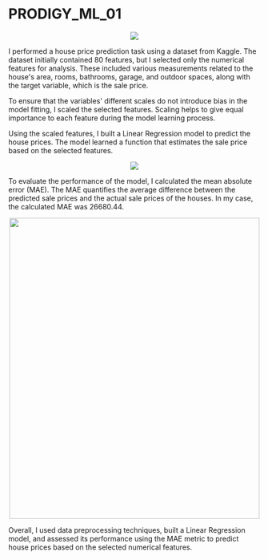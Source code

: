 # PRODIGY_ML_01
<p>
<p align="center">
  <img src="https://github.com/Stevenwaheed/PRODIGY_ML_01/assets/83607748/f77bafd1-76eb-49a3-a6f8-2c1d59aa344e">
</p>
  
I performed a house price prediction task using a dataset from Kaggle. 
The dataset initially contained 80 features, but I selected only the numerical features for analysis.
These included various measurements related to the house's area, rooms, bathrooms, garage, and outdoor spaces, along with the target variable, which is the sale price.

To ensure that the variables' different scales do not introduce bias in the model fitting, I scaled the selected features. 
Scaling helps to give equal importance to each feature during the model learning process.

Using the scaled features, I built a Linear Regression model to predict the house prices. 
The model learned a function that estimates the sale price based on the selected features.

<p align="center">
  <img src="https://github.com/Stevenwaheed/PRODIGY_ML_01/assets/83607748/2a693dad-2217-4232-884b-0330e23ef997">
</p>

To evaluate the performance of the model, I calculated the mean absolute error (MAE). 
The MAE quantifies the average difference between the predicted sale prices and the actual sale prices of the houses. 
In my case, the calculated MAE was 26680.44.

<p align="center">
  <img width="500" height="600" src="https://github.com/Stevenwaheed/PRODIGY_ML_01/assets/83607748/98739ba7-20bc-4e87-9caf-1bdb5de1034f">
</p>

Overall, I used data preprocessing techniques, built a Linear Regression model, and assessed its performance using the MAE metric to predict house prices based on the selected numerical features.
</p>






